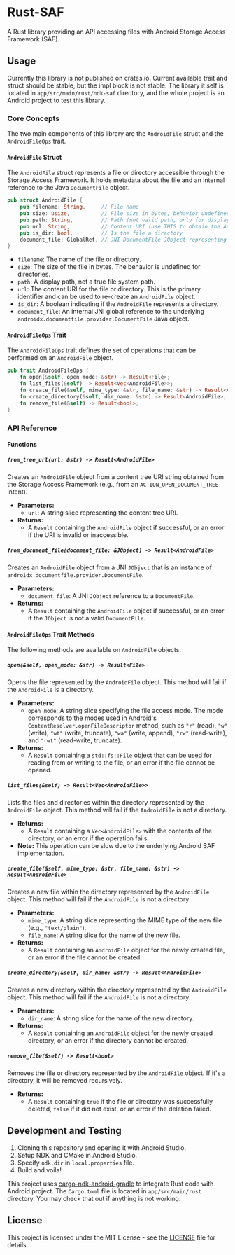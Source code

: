 # Rust-SAF
A Rust library providing an API accessing files with Android Storage Access Framework (SAF).

## Usage

Currently this library is not published on crates.io. Current available trait and struct should be stable, but the impl block is not stable. The library it self is located in `app/src/main/rust/ndk-saf` directory, and the whole project is an Android project to test this library.

### Core Concepts

The two main components of this library are the `AndroidFile` struct and the `AndroidFileOps` trait.

#### `AndroidFile` Struct

The `AndroidFile` struct represents a file or directory accessible through the Storage Access Framework. It holds metadata about the file and an internal reference to the Java `DocumentFile` object.

```rust
pub struct AndroidFile {
    pub filename: String,     // File name
    pub size: usize,          // File size in bytes, behavior undefined for directories
    pub path: String,         // Path (not valid path, only for display)
    pub url: String,          // Content URI (use THIS to obtain the AndroidFile object again)
    pub is_dir: bool,         // Is the file a directory
    document_file: GlobalRef, // JNI DocumentFile JObject representing the file
}
```

- `filename`: The name of the file or directory.
- `size`: The size of the file in bytes. The behavior is undefined for directories.
- `path`: A display path, not a true file system path.
- `url`: The content URI for the file or directory. This is the primary identifier and can be used to re-create an `AndroidFile` object.
- `is_dir`: A boolean indicating if the `AndroidFile` represents a directory.
- `document_file`: An internal JNI global reference to the underlying `androidx.documentfile.provider.DocumentFile` Java object.

#### `AndroidFileOps` Trait

The `AndroidFileOps` trait defines the set of operations that can be performed on an `AndroidFile` object.

```rust
pub trait AndroidFileOps {
    fn open(&self, open_mode: &str) -> Result<File>;
    fn list_files(&self) -> Result<Vec<AndroidFile>>;
    fn create_file(&self, mime_type: &str, file_name: &str) -> Result<AndroidFile>;
    fn create_directory(&self, dir_name: &str) -> Result<AndroidFile>;
    fn remove_file(&self) -> Result<bool>;
}
```

### API Reference

#### Functions

##### `from_tree_url(url: &str) -> Result<AndroidFile>`

Creates an `AndroidFile` object from a content tree URI string obtained from the Storage Access Framework (e.g., from an `ACTION_OPEN_DOCUMENT_TREE` intent).

- **Parameters:**
  - `url`: A string slice representing the content tree URI.
- **Returns:**
  - A `Result` containing the `AndroidFile` object if successful, or an error if the URI is invalid or inaccessible.

##### `from_document_file(document_file: &JObject) -> Result<AndroidFile>`

Creates an `AndroidFile` object from a JNI `JObject` that is an instance of `androidx.documentfile.provider.DocumentFile`.

- **Parameters:**
  - `document_file`: A JNI `JObject` reference to a `DocumentFile`.
- **Returns:**
  - A `Result` containing the `AndroidFile` object if successful, or an error if the `JObject` is not a valid `DocumentFile`.

#### `AndroidFileOps` Trait Methods

The following methods are available on `AndroidFile` objects.

##### `open(&self, open_mode: &str) -> Result<File>`

Opens the file represented by the `AndroidFile` object. This method will fail if the `AndroidFile` is a directory.

- **Parameters:**
  - `open_mode`: A string slice specifying the file access mode. The mode corresponds to the modes used in Android's `ContentResolver.openFileDescriptor` method, such as `"r"` (read), `"w"` (write), `"wt"` (write, truncate), `"wa"` (write, append), `"rw"` (read-write), and `"rwt"` (read-write, truncate).
- **Returns:**
  - A `Result` containing a `std::fs::File` object that can be used for reading from or writing to the file, or an error if the file cannot be opened.

##### `list_files(&self) -> Result<Vec<AndroidFile>>`

Lists the files and directories within the directory represented by the `AndroidFile` object. This method will fail if the `AndroidFile` is not a directory.

- **Returns:**
  - A `Result` containing a `Vec<AndroidFile>` with the contents of the directory, or an error if the operation fails.
- **Note:** This operation can be slow due to the underlying Android SAF implementation.

##### `create_file(&self, mime_type: &str, file_name: &str) -> Result<AndroidFile>`

Creates a new file within the directory represented by the `AndroidFile` object. This method will fail if the `AndroidFile` is not a directory.

- **Parameters:**
  - `mime_type`: A string slice representing the MIME type of the new file (e.g., `"text/plain"`).
  - `file_name`: A string slice for the name of the new file.
- **Returns:**
  - A `Result` containing an `AndroidFile` object for the newly created file, or an error if the file cannot be created.

##### `create_directory(&self, dir_name: &str) -> Result<AndroidFile>`

Creates a new directory within the directory represented by the `AndroidFile` object. This method will fail if the `AndroidFile` is not a directory.

- **Parameters:**
  - `dir_name`: A string slice for the name of the new directory.
- **Returns:**
  - A `Result` containing an `AndroidFile` object for the newly created directory, or an error if the directory cannot be created.

##### `remove_file(&self) -> Result<bool>`

Removes the file or directory represented by the `AndroidFile` object. If it's a directory, it will be removed recursively.

- **Returns:**
  - A `Result` containing `true` if the file or directory was successfully deleted, `false` if it did not exist, or an error if the deletion failed.


## Development and Testing

1. Cloning this repository and opening it with Android Studio.
2. Setup NDK and CMake in Android Studio.
3. Specify `ndk.dir` in `local.properties` file.
4. Build and voila!

This project uses [cargo-ndk-android-gradle](https://github.com/willir/cargo-ndk-android-gradle) to integrate Rust code with Android project. The `Cargo.toml` file is located in `app/src/main/rust` directory. You may check that out if anything is not working.

## License

This project is licensed under the MIT License - see the [LICENSE](LICENSE) file for details.
